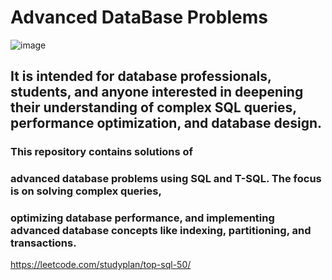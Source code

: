 # Advanced DataBase Problems
![image](https://github.com/user-attachments/assets/c942fae3-e371-4656-8b1f-ceebe021b626)

## It is intended for database professionals, students, and anyone interested in deepening their understanding of complex SQL queries, performance optimization, and database design.



### This repository contains solutions of 
### advanced database problems using SQL and T-SQL. The focus is on solving complex queries, 
### optimizing database performance, and implementing advanced database concepts like indexing, partitioning, and transactions.

https://leetcode.com/studyplan/top-sql-50/
